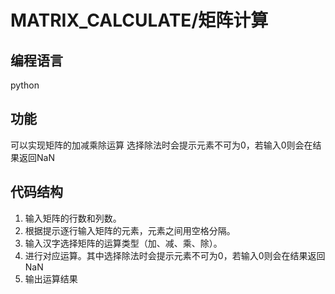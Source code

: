 # MATRIX_CALCULATE/矩阵计算

## 编程语言
python

## 功能
可以实现矩阵的加减乘除运算
选择除法时会提示元素不可为0，若输入0则会在结果返回NaN

## 代码结构
1. 输入矩阵的行数和列数。
2. 根据提示逐行输入矩阵的元素，元素之间用空格分隔。
3. 输入汉字选择矩阵的运算类型（加、减、乘、除）。
4. 进行对应运算。其中选择除法时会提示元素不可为0，若输入0则会在结果返回NaN
5. 输出运算结果
